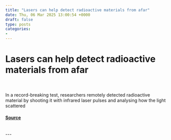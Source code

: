 ```yaml
---
title: "Lasers can help detect radioactive materials from afar"
date: Thu, 06 Mar 2025 13:00:54 +0000
draft: false
type: posts
categories: 
- 
---
```

# Lasers can help detect radioactive materials from afar

<br/>

<br/>
In a record-breaking test, researchers remotely detected radioactive material by shooting it with infrared laser pulses and analysing how the light scattered

#### [Source](https://www.newscientist.com/article/2470120-lasers-can-help-detect-radioactive-materials-from-afar/?utm_campaign=RSS%7CNSNS&utm_source=NSNS&utm_medium=RSS&utm_content=technology)

<br/>
---
